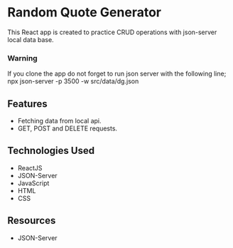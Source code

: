 # Random Quote Generator
This React app is created to practice CRUD operations with json-server local data base.

### Warning
If you clone the app do not forget to run json server with the following line;
npx json-server -p 3500 -w src/data/dg.json

## Features
- Fetching data from local api.
- GET, POST and DELETE requests.

## Technologies Used
- ReactJS
- JSON-Server
- JavaScript
- HTML
- CSS

## Resources
- JSON-Server